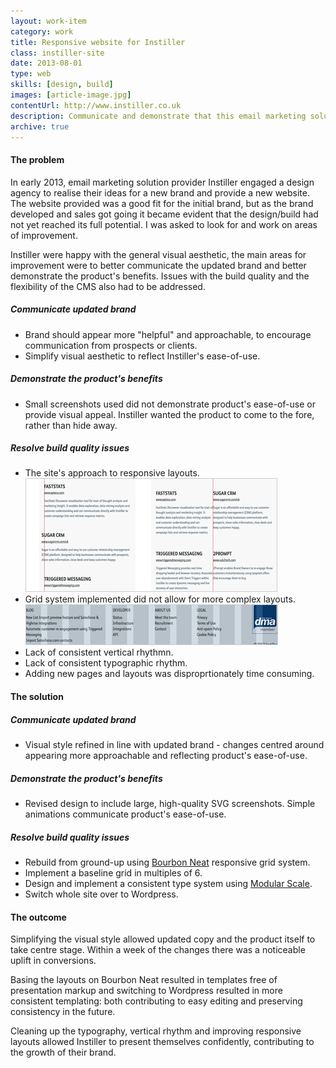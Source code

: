 ```yaml
---
layout: work-item
category: work
title: Responsive website for Instiller
class: instiller-site
date: 2013-08-01
type: web
skills: [design, build]
images: [article-image.jpg]
contentUrl: http://www.instiller.co.uk
description: Communicate and demonstrate that this email marketing solution is the choice for digital agencies.
archive: true
---
```


#### The problem

In early 2013, email marketing solution provider Instiller engaged a design agency to realise their ideas for a new brand and provide a new website. The website provided was a good fit for the initial brand, but as the brand developed and sales got going it became evident that the design/build had not yet reached its full potential. I was asked to look for and work on areas of improvement.

Instiller were happy with the general visual aesthetic, the main areas for improvement were to better communicate the updated brand and better demonstrate the product's benefits. Issues with the build quality and the flexibility of the CMS also had to be addressed.

##### Communicate updated brand

* Brand should appear more "helpful" and approachable, to encourage communication from prospects or clients.
* Simplify visual aesthetic to reflect Instiller's ease-of-use.

##### Demonstrate the product's benefits

* Small screenshots used did not demonstrate product's ease-of-use or provide visual appeal. Instiller wanted the product to come to the fore, rather than hide away.

##### Resolve build quality issues

* The site's approach to responsive layouts. ![Responsive issue](images/work-item-instiller-site-responsive-issue.png 'Responsive issue')
* Grid system implemented did not allow for more complex layouts. ![Grid issue](images/work-item-instiller-site-grid-issue.png 'Grid issue')
* Lack of consistent vertical rhythmn.
* Lack of consistent typographic rhythm.
* Adding new pages and layouts was disproprtionately time consuming.

#### The solution

##### Communicate updated brand

* Visual style refined in line with updated brand - changes centred around appearing more approachable and reflecting product's ease-of-use.

##### Demonstrate the product's benefits

* Revised design to include large, high-quality SVG screenshots. Simple animations communicate product's ease-of-use.

##### Resolve build quality issues

* Rebuild from ground-up using [Bourbon Neat](http://neat.bourbon.io/) responsive grid system.
* Implement a baseline grid in multiples of 6.
* Design and implement a consistent type system using [Modular Scale](http://modularscale.com).
* Switch whole site over to Wordpress.

#### The outcome

Simplifying the visual style allowed updated copy and the product itself to take centre stage. Within a week of the changes there was a noticeable uplift in conversions.

Basing the layouts on Bourbon Neat resulted in templates free of presentation markup and switching to Wordpress resulted in more consistent templating: both contributing to easy editing and preserving consistency in the future.

Cleaning up the typography, vertical rhythm and improving responsive layouts allowed Instiller to present themselves confidently, contributing to the growth of their brand.
